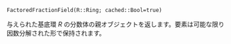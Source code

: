 ```
FactoredFractionField(R::Ring; cached::Bool=true)
```

与えられた基底環 $R$ の分数体の親オブジェクトを返します。要素は可能な限り因数分解された形で保持されます。
